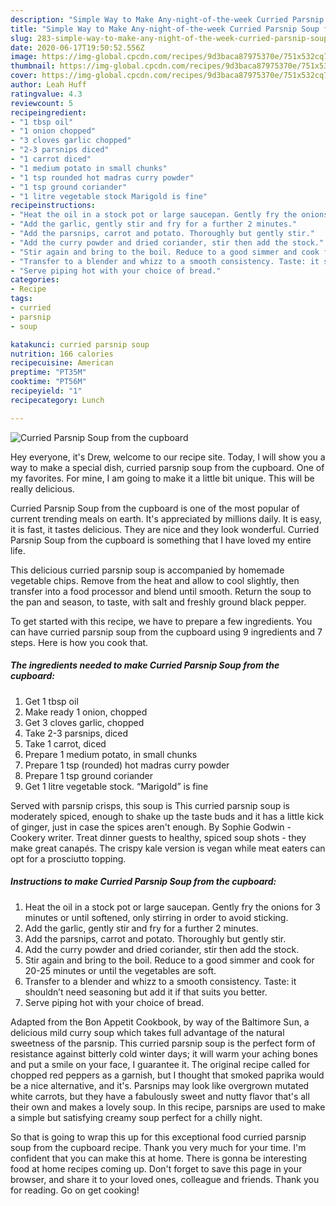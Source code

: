 ```yaml
---
description: "Simple Way to Make Any-night-of-the-week Curried Parsnip Soup from the cupboard"
title: "Simple Way to Make Any-night-of-the-week Curried Parsnip Soup from the cupboard"
slug: 283-simple-way-to-make-any-night-of-the-week-curried-parsnip-soup-from-the-cupboard
date: 2020-06-17T19:50:52.556Z
image: https://img-global.cpcdn.com/recipes/9d3baca87975370e/751x532cq70/curried-parsnip-soup-from-the-cupboard-recipe-main-photo.jpg
thumbnail: https://img-global.cpcdn.com/recipes/9d3baca87975370e/751x532cq70/curried-parsnip-soup-from-the-cupboard-recipe-main-photo.jpg
cover: https://img-global.cpcdn.com/recipes/9d3baca87975370e/751x532cq70/curried-parsnip-soup-from-the-cupboard-recipe-main-photo.jpg
author: Leah Huff
ratingvalue: 4.3
reviewcount: 5
recipeingredient:
- "1 tbsp oil"
- "1 onion chopped"
- "3 cloves garlic chopped"
- "2-3 parsnips diced"
- "1 carrot diced"
- "1 medium potato in small chunks"
- "1 tsp rounded hot madras curry powder"
- "1 tsp ground coriander"
- "1 litre vegetable stock Marigold is fine"
recipeinstructions:
- "Heat the oil in a stock pot or large saucepan. Gently fry the onions for 3 minutes or until softened, only stirring in order to avoid sticking."
- "Add the garlic, gently stir and fry for a further 2 minutes."
- "Add the parsnips, carrot and potato. Thoroughly but gently stir."
- "Add the curry powder and dried coriander, stir then add the stock."
- "Stir again and bring to the boil. Reduce to a good simmer and cook for 20-25 minutes or until the vegetables are soft."
- "Transfer to a blender and whizz to a smooth consistency. Taste: it shouldn’t need seasoning but add it if that suits you better."
- "Serve piping hot with your choice of bread."
categories:
- Recipe
tags:
- curried
- parsnip
- soup

katakunci: curried parsnip soup 
nutrition: 166 calories
recipecuisine: American
preptime: "PT35M"
cooktime: "PT56M"
recipeyield: "1"
recipecategory: Lunch

---
```



![Curried Parsnip Soup from the cupboard](https://img-global.cpcdn.com/recipes/9d3baca87975370e/751x532cq70/curried-parsnip-soup-from-the-cupboard-recipe-main-photo.jpg)

Hey everyone, it's Drew, welcome to our recipe site. Today, I will show you a way to make a special dish, curried parsnip soup from the cupboard. One of my favorites. For mine, I am going to make it a little bit unique. This will be really delicious.

Curried Parsnip Soup from the cupboard is one of the most popular of current trending meals on earth. It's appreciated by millions daily. It is easy, it is fast, it tastes delicious. They are nice and they look wonderful. Curried Parsnip Soup from the cupboard is something that I have loved my entire life.

This delicious curried parsnip soup is accompanied by homemade vegetable chips. Remove from the heat and allow to cool slightly, then transfer into a food processor and blend until smooth. Return the soup to the pan and season, to taste, with salt and freshly ground black pepper.


To get started with this recipe, we have to prepare a few ingredients. You can have curried parsnip soup from the cupboard using 9 ingredients and 7 steps. Here is how you cook that.

<!--inarticleads1-->

##### The ingredients needed to make Curried Parsnip Soup from the cupboard:

1. Get 1 tbsp oil
1. Make ready 1 onion, chopped
1. Get 3 cloves garlic, chopped
1. Take 2-3 parsnips, diced
1. Take 1 carrot, diced
1. Prepare 1 medium potato, in small chunks
1. Prepare 1 tsp (rounded) hot madras curry powder
1. Prepare 1 tsp ground coriander
1. Get 1 litre vegetable stock. “Marigold” is fine


Served with parsnip crisps, this soup is This curried parsnip soup is moderately spiced, enough to shake up the taste buds and it has a little kick of ginger, just in case the spices aren&#39;t enough. By Sophie Godwin - Cookery writer. Treat dinner guests to healthy, spiced soup shots - they make great canapés. The crispy kale version is vegan while meat eaters can opt for a prosciutto topping. 

<!--inarticleads2-->

##### Instructions to make Curried Parsnip Soup from the cupboard:

1. Heat the oil in a stock pot or large saucepan. Gently fry the onions for 3 minutes or until softened, only stirring in order to avoid sticking.
1. Add the garlic, gently stir and fry for a further 2 minutes.
1. Add the parsnips, carrot and potato. Thoroughly but gently stir.
1. Add the curry powder and dried coriander, stir then add the stock.
1. Stir again and bring to the boil. Reduce to a good simmer and cook for 20-25 minutes or until the vegetables are soft.
1. Transfer to a blender and whizz to a smooth consistency. Taste: it shouldn’t need seasoning but add it if that suits you better.
1. Serve piping hot with your choice of bread.


Adapted from the Bon Appetit Cookbook, by way of the Baltimore Sun, a delicious mild curry soup which takes full advantage of the natural sweetness of the parsnip. This curried parsnip soup is the perfect form of resistance against bitterly cold winter days; it will warm your aching bones and put a smile on your face, I guarantee it. The original recipe called for chopped red peppers as a garnish, but I thought that smoked paprika would be a nice alternative, and it&#39;s. Parsnips may look like overgrown mutated white carrots, but they have a fabulously sweet and nutty flavor that&#39;s all their own and makes a lovely soup. In this recipe, parsnips are used to make a simple but satisfying creamy soup perfect for a chilly night. 

So that is going to wrap this up for this exceptional food curried parsnip soup from the cupboard recipe. Thank you very much for your time. I'm confident that you can make this at home. There is gonna be interesting food at home recipes coming up. Don't forget to save this page in your browser, and share it to your loved ones, colleague and friends. Thank you for reading. Go on get cooking!
